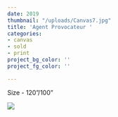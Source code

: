 ```yaml
---
date: 2019
thumbnail: "/uploads/Canvas7.jpg"
title: 'Agent Provocateur '
categories:
- canvas
- sold
- print
project_bg_color: ''
project_fg_color: ''

---
```

Size - 120”/100”

![](https://scontent-amt2-1.xx.fbcdn.net/v/t1.15752-9/65458249_488341585252756_3460282183464255488_n.jpg?_nc_cat=110&_nc_oc=AQkHZQgRgDdiXYWaYbTTMuRLqID11PYEysFVw6meNP8TnsY1AmOVnlZAX4hwsHmgnbc&_nc_ht=scontent-amt2-1.xx&oh=7414d78844ae7870b3102a93c93d5d68&oe=5DBF8E4B)